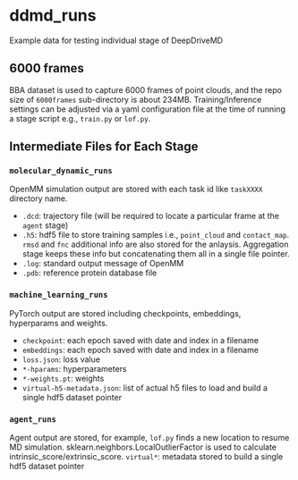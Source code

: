 # ddmd_runs
Example data for testing individual stage of DeepDriveMD

## 6000 frames
BBA dataset is used to capture 6000 frames of point clouds, and the repo size of `6000frames` sub-directory is about 234MB.
Training/Inference settings can be adjusted via a yaml configuration file at the time of running a stage script e.g., `train.py` or `lof.py`.

## Intermediate Files for Each Stage

### `molecular_dynamic_runs`
OpenMM simulation output are stored with each task id like `taskXXXX` directory name.
- `.dcd`: trajectory file (will be required to locate a particular frame at the `agent` stage)
- `.h5`: hdf5 file to store training samples i.e., `point_cloud` and `contact_map`. `rmsd` and `fnc` additional info are also stored for the anlaysis. Aggregation stage keeps these info but concatenating them all in a single file pointer.
- `.log`: standard output message of OpenMM
- `.pdb`: reference protein database file

### `machine_learning_runs`
PyTorch output are stored including checkpoints, embeddings, hyperparams and weights.
- `checkpoint`: each epoch saved with date and index in a filename
- `embeddings`: each epoch saved with date and index in a filename
- `loss.json`: loss value
- `*-hparams`: hyperparameters
- `*-weights.pt`: weights
- `virtual-h5-metadata.json`: list of actual h5 files to load and build a single hdf5 dataset pointer

### `agent_runs`
Agent output are stored, for example, `lof.py` finds a new location to resume MD simulation. sklearn.neighbors.LocalOutlierFactor is used to calculate intrinsic_score/extrinsic_score.
`virtual*`: metadata stored to build a single hdf5 dataset pointer
